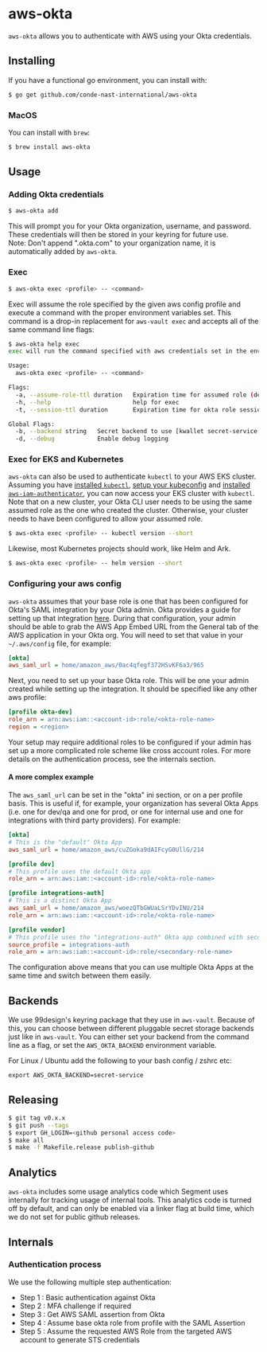 # aws-okta

`aws-okta` allows you to authenticate with AWS using your Okta credentials.

## Installing

If you have a functional go environment, you can install with:

```bash
$ go get github.com/conde-nast-international/aws-okta
```

### MacOS

You can install with `brew`:

```bash
$ brew install aws-okta
```

## Usage

### Adding Okta credentials

```bash
$ aws-okta add
```

This will prompt you for your Okta organization, username, and password.  These credentials will then be stored in your keyring for future use.   
Note: Don't append ".okta.com" to your organization name, it is automatically added by `aws-okta`.


### Exec

```bash
$ aws-okta exec <profile> -- <command>
```

Exec will assume the role specified by the given aws config profile and execute a command with the proper environment variables set.  This command is a drop-in replacement for `aws-vault exec` and accepts all of the same command line flags:

```bash
$ aws-okta help exec
exec will run the command specified with aws credentials set in the environment

Usage:
  aws-okta exec <profile> -- <command>

Flags:
  -a, --assume-role-ttl duration   Expiration time for assumed role (default 15m0s)
  -h, --help                       help for exec
  -t, --session-ttl duration       Expiration time for okta role session (default 1h0m0s)

Global Flags:
  -b, --backend string   Secret backend to use [kwallet secret-service file] (default "file")
  -d, --debug            Enable debug logging
```

### Exec for EKS and Kubernetes

`aws-okta` can also be used to authenticate `kubectl` to your AWS EKS cluster. Assuming you have [installed `kubectl`](https://docs.aws.amazon.com/eks/latest/userguide/install-kubectl.html), [setup your kubeconfig](https://docs.aws.amazon.com/eks/latest/userguide/create-kubeconfig.html) and [installed `aws-iam-authenticator`](https://docs.aws.amazon.com/eks/latest/userguide/configure-kubectl.html), you can now access your EKS cluster with `kubectl`. Note that on a new cluster, your Okta CLI user needs to be using the same assumed role as the one who created the cluster. Otherwise, your cluster needs to have been configured to allow your assumed role.

```bash
$ aws-okta exec <profile> -- kubectl version --short
```

Likewise, most Kubernetes projects should work, like Helm and Ark.

```bash
$ aws-okta exec <profile> -- helm version --short
```

### Configuring your aws config

`aws-okta` assumes that your base role is one that has been configured for Okta's SAML integration by your Okta admin. Okta provides a guide for setting up that integration [here](https://support.okta.com/help/servlet/fileField?retURL=%2Fhelp%2Farticles%2FKnowledge_Article%2FAmazon-Web-Services-and-Okta-Integration-Guide&entityId=ka0F0000000MeyyIAC&field=File_Attachment__Body__s).  During that configuration, your admin should be able to grab the AWS App Embed URL from the General tab of the AWS application in your Okta org.  You will need to set that value in your `~/.aws/config` file, for example:

```ini
[okta]
aws_saml_url = home/amazon_aws/0ac4qfegf372HSvKF6a3/965
```

Next, you need to set up your base Okta role.  This will be one your admin created while setting up the integration.  It should be specified like any other aws profile:

```ini
[profile okta-dev]
role_arn = arn:aws:iam::<account-id>:role/<okta-role-name>
region = <region>
```

Your setup may require additional roles to be configured if your admin has set up a more complicated role scheme like cross account roles.  For more details on the authentication process, see the internals section.

#### A more complex example

The `aws_saml_url` can be set in the "okta" ini section, or on a per profile basis. This is useful if, for example, your organization has several Okta Apps (i.e. one for dev/qa and one for prod, or one for internal use and one for integrations with third party providers). For example:

```ini
[okta]
# This is the "default" Okta App
aws_saml_url = home/amazon_aws/cuZGoka9dAIFcyG0UllG/214

[profile dev]
# This profile uses the default Okta app
role_arn = arn:aws:iam::<account-id>:role/<okta-role-name>

[profile integrations-auth]
# This is a distinct Okta App
aws_saml_url = home/amazon_aws/woezQTbGWUaLSrYDvINU/214
role_arn = arn:aws:iam::<account-id>:role/<okta-role-name>

[profile vendor]
# This profile uses the "integrations-auth" Okta app combined with secondary role assumption
source_profile = integrations-auth
role_arn = arn:aws:iam::<account-id>:role/<secondary-role-name>
```

The configuration above means that you can use multiple Okta Apps at the same time and switch between them easily.

## Backends

We use 99design's keyring package that they use in `aws-vault`.  Because of this, you can choose between different pluggable secret storage backends just like in `aws-vault`.  You can either set your backend from the command line as a flag, or set the `AWS_OKTA_BACKEND` environment variable.

For Linux / Ubuntu add the following to your bash config / zshrc etc:
```
export AWS_OKTA_BACKEND=secret-service
```

## Releasing

```bash
$ git tag v0.x.x
$ git push --tags
$ export GH_LOGIN=<github personal access code>
$ make all
$ make -f Makefile.release publish-github
```

## Analytics

`aws-okta` includes some usage analytics code which Segment uses internally for tracking usage of internal tools.  This analytics code is turned off by default, and can only be enabled via a linker flag at build time, which we do not set for public github releases.

## Internals

### Authentication process

We use the following multiple step authentication:

- Step 1 : Basic authentication against Okta
- Step 2 : MFA challenge if required
- Step 3 : Get AWS SAML assertion from Okta
- Step 4 : Assume base okta role from profile with the SAML Assertion
- Step 5 : Assume the requested AWS Role from the targeted AWS account to generate STS credentials
